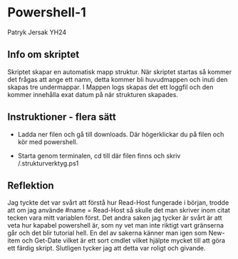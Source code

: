 # Powershell-1
Patryk Jersak YH24


## Info om skriptet 
Skriptet skapar en automatisk mapp struktur. 
När skriptet startas så kommer det frågas att ange ett namn, detta kommer bli huvudmappen och inuti den skapas tre undermappar.
I Mappen logs skapas det ett loggfil och den kommer innehålla exat datum på när strukturen skapades.

## Instruktioner - flera sätt
- Ladda ner filen och gå till downloads. Där högerklickar du på filen och kör med powershell.

- Starta genom terminalen, cd till där filen finns och skriv /.strukturverktyg.ps1


## Reflektion 
Jag tyckte det var svårt att förstå hur Read-Host fungerade i början, trodde att om jag använde #name = Read-Host så skulle det man skriver inom citat tecken vara mitt variablen först.
Det andra saken jag tycker är svårt är att veta hur kapabel powershell är, som ny vet man inte riktigt vart gränserna går och det blir tutorial hell.
En del av sakerna känner man igen som New-item och Get-Date vilket är ett sort cmdlet vilket hjälpte mycket till att göra ett färdig skript. 
Slutligen tycker jag att detta var roligt och givande. 
